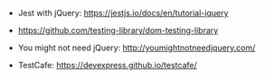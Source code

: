 - Jest with jQuery: https://jestjs.io/docs/en/tutorial-jquery
- https://github.com/testing-library/dom-testing-library
- You might not need jQuery: http://youmightnotneedjquery.com/

- TestCafe: https://devexpress.github.io/testcafe/
